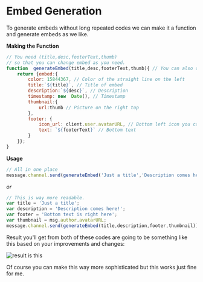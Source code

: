 # Embed Generation
To generate embeds without long repeated codes we can make it a function and generate embeds as we like.

**Making the Function**
```js
// You need (title,desc,footerText,thumb) 
// so that you can change embed as you need.
function  generateEmbed(title,desc,footerText,thumb){ // You can also declare variable types to prevent some errors.
	return {embed:{
		color: 15844367, // Color of the straight line on the left
		title:`${title}`, // Title of embed
		description:`${desc}`, // Description
		timestamp: new  Date(), // Timestamp
		thumbnail:{
			url:thumb // Picture on the right top
		},
		footer: {
			icon_url: client.user.avatarURL, // Bottom left icon you can put a variable in here
			text: `${footerText}` // Bottom text
		}
	}};
}
```

**Usage**
```js
// All in one place
message.channel.send(generateEmbed('Just a title','Description comes here!','Bottom text is right here', msg.author.avatarURL))
```
*or*
```js
// This is way more readable.
var title = 'Just a title';
var description = 'Description comes here!';
var footer = 'Bottom text is right here';
var thumbnail = msg.author.avatarURL;
message.channel.send(generateEmbed(title,description,footer,thumbnail))
```
Result you'll get from both of these codes are going to be something like this based on your improvements and changes:

![result is this](https://i.hizliresim.com/81OBGo.png)

Of course you can make this way more sophisticated but this works just fine for me.
